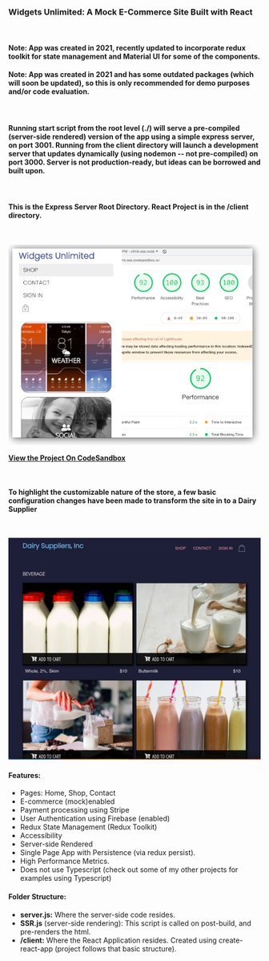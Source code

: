 
### Widgets Unlimited: A Mock E-Commerce Site Built with React
<br />

#### Note: App was created in 2021, recently updated to incorporate redux toolkit for state management and Material UI for some of the components.
#### Note: App was created in 2021 and has some outdated packages (which will soon be updated), so this is only recommended for demo purposes and/or code evaluation.
<br />

#### Running start script from the root level (./) will serve a pre-compiled (server-side rendered) version of the app using a simple express server, on port 3001. Running from the client directory will launch a development server that updates dynamically (using nodemon -- not pre-compiled) on port 3000. Server is not production-ready, but ideas can be borrowed and built upon.
<br />

#### This is the Express Server Root Directory. React Project is in the /client directory.
<br />

![Image of Metrics](/client/public/img/scores.png)


<a href="https://codesandbox.io/s/github/keithricker/e-commerce-template"><strong>View the Project On CodeSandbox</strong></a>

<br />

#### To highlight the customizable nature of the store, a few basic configuration changes have been made to transform the site in to a Dairy Supplier
<br />

![Custom Theme](/client/public/img/dairy-suppliers.webp)


#### Features:
- Pages: Home, Shop, Contact
- E-commerce (mock)enabled
- Payment processing using Stripe
- User Authentication using Firebase (enabled)
- Redux State Management (Redux Toolkit)
- Accessibility
- Server-side Rendered
- Single Page App with Persistence (via redux persist).
- High Performance Metrics.
- Does not use Typescript (check out some of my other projects for examples using Typescript)

#### Folder Structure:  
- **server.js:** Where the server-side code resides.
- **SSR.js** (server-side rendering): This script is called on post-build, and pre-renders the html.
- **/client:** Where the React Application resides. Created using create-react-app (project follows that basic structure).

